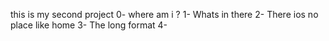this is my second project
0- where am i ?
1- Whats in there
2- There ios no place like home
3- The long format
4- 
